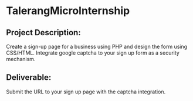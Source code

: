 # TalerangMicroInternship

## Project Description:

Create a sign-up page for a business using PHP and design the form using CSS/HTML. Integrate google captcha to your sign up form as a security mechanism.

## Deliverable:

Submit the URL to your sign up page with the captcha integration.
